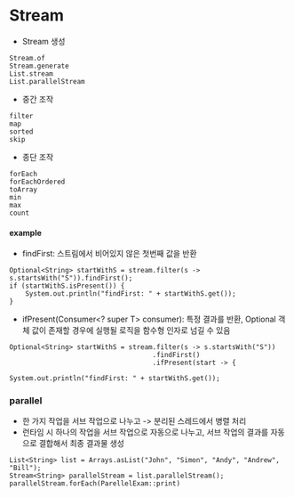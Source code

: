 # Stream

- Stream 생성
````
Stream.of
Stream.generate
List.stream
List.parallelStream
````

- 중간 조작
````
filter
map
sorted
skip
````

- 종단 조작
````
forEach
forEachOrdered
toArray
min
max
count
````
#### example
- findFirst: 스트림에서 비어있지 않은 첫번째 값을 반환
````
Optional<String> startWithS = stream.filter(s -> s.startsWith("S")).findFirst();
if (startWithS.isPresent()) {
    System.out.println("findFirst: " + startWithS.get());
}
````

- ifPresent(Consumer<? super T> consumer): 특정 결과를 반환, Optional 객체 값이 존재할 경우에 실행될 로직을 함수형 인자로 넘길 수 있음
````
Optional<String> startWithS = stream.filter(s -> s.startsWith("S"))
									.findFirst()
									.ifPresent(start -> {
												System.out.println("findFirst: " + startWithS.get());
````

### parallel
- 한 가지 작업을 서브 작업으로 나누고 -> 분리된 스레드에서 병렬 처리
- 런타임 시 하나의 작업을 서브 작업으로 자동으로 나누고, 서브 작업의 결과를 자동으로 결합해서 최종 결과물 생성
````
List<String> list = Arrays.asList("John", "Simon", "Andy", "Andrew", "Bill");
Stream<String> parallelStream = list.parallelStream();
parallelStream.forEach(ParellelExam::print)
````
